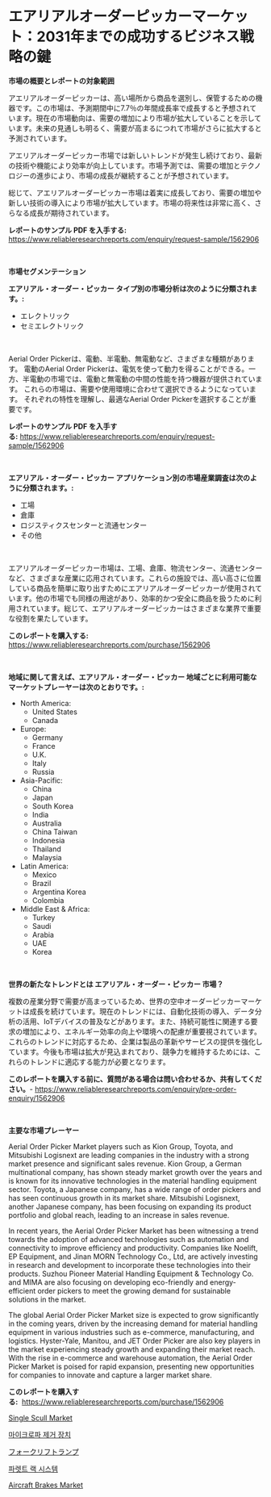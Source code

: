<p><h1>エアリアルオーダーピッカーマーケット：2031年までの成功するビジネス戦略の鍵</h1></p><p><strong>市場の概要とレポートの対象範囲</strong></p>
<p><p>アエリアルオーダーピッカーは、高い場所から商品を選別し、保管するための機器です。この市場は、予測期間中に7.7％の年間成長率で成長すると予想されています。現在の市場動向は、需要の増加により市場が拡大していることを示しています。未来の見通しも明るく、需要が高まるにつれて市場がさらに拡大すると予測されています。</p><p>アエリアルオーダーピッカー市場では新しいトレンドが発生し続けており、最新の技術や機能により効率が向上しています。市場予測では、需要の増加とテクノロジーの進歩により、市場の成長が継続することが予想されています。</p><p>総じて、アエリアルオーダーピッカー市場は着実に成長しており、需要の増加や新しい技術の導入により市場が拡大しています。市場の将来性は非常に高く、さらなる成長が期待されています。</p></p>
<p><strong>レポートのサンプル PDF を入手する:</strong> <a href="https://www.reliableresearchreports.com/enquiry/request-sample/1562906">https://www.reliableresearchreports.com/enquiry/request-sample/1562906</a></p>
<p>&nbsp;</p>
<p><strong>市場セグメンテーション</strong></p>
<p><strong>エアリアル・オーダー・ピッカー タイプ別の市場分析は次のように分類されます。:</strong></p>
<p><ul><li>エレクトリック</li><li>セミエレクトリック</li></ul></p>
<p>&nbsp;</p>
<p><p>Aerial Order Pickerは、電動、半電動、無電動など、さまざまな種類があります。 電動のAerial Order Pickerは、電気を使って動力を得ることができる。一方、半電動の市場では、電動と無電動の中間の性能を持つ機器が提供されています。 これらの市場は、需要や使用環境に合わせて選択できるようになっています。 それぞれの特性を理解し、最適なAerial Order Pickerを選択することが重要です。</p></p>
<p><strong>レポートのサンプル PDF を入手する:</strong>&nbsp;<a href="https://www.reliableresearchreports.com/enquiry/request-sample/1562906">https://www.reliableresearchreports.com/enquiry/request-sample/1562906</a></p>
<p>&nbsp;</p>
<p><strong> エアリアル・オーダー・ピッカー アプリケーション別の市場産業調査は次のように分類されます。:</strong></p>
<p><ul><li>工場</li><li>倉庫</li><li>ロジスティクスセンターと流通センター</li><li>その他</li></ul></p>
<p>&nbsp;</p>
<p><p>エアリアルオーダーピッカー市場は、工場、倉庫、物流センター、流通センターなど、さまざまな産業に応用されています。これらの施設では、高い高さに位置している商品を簡単に取り出すためにエアリアルオーダーピッカーが使用されています。他の市場でも同様の用途があり、効率的かつ安全に商品を扱うために利用されています。総じて、エアリアルオーダーピッカーはさまざまな業界で重要な役割を果たしています。</p></p>
<p><strong>このレポートを購入する:</strong>&nbsp; <a href="https://www.reliableresearchreports.com/purchase/1562906">https://www.reliableresearchreports.com/purchase/1562906</a></p>
<p>&nbsp;</p>
<p><strong>地域に関して言えば、エアリアル・オーダー・ピッカー 地域ごとに利用可能なマーケットプレーヤーは次のとおりです。:</strong></p>
<p><ul>
    <li>
        North America:
        <ul>
            <li>United States</li>
            <li>Canada</li>
        </ul>
    </li>
    <li>
        Europe:
        <ul>
            <li>Germany</li>
            <li>France</li>
            <li>U.K.</li>
            <li>Italy</li>
            <li>Russia</li>
        </ul>
    </li>
    <li>
        Asia-Pacific:
        <ul>
            <li>China</li>
            <li>Japan</li>
            <li>South Korea</li>
            <li>India</li>
            <li>Australia</li>
            <li>China Taiwan</li>
            <li>Indonesia</li>
            <li>Thailand</li>
            <li>Malaysia</li>
        </ul>
    </li>
    <li>
        Latin America:
        <ul>
            <li>Mexico</li>
            <li>Brazil</li>
            <li>Argentina Korea</li>
            <li>Colombia</li>
        </ul>
    </li>
    <li>
        Middle East & Africa:
        <ul>
            <li>Turkey</li>
            <li>Saudi</li>
            <li>Arabia</li>
            <li>UAE</li>
            <li>Korea</li>
        </ul>
    </li>
    </ul></p>
<p>&nbsp;</p>
<p><strong>世界の新たなトレンドとは エアリアル・オーダー・ピッカー 市場？</strong></p>
<p><p>複数の産業分野で需要が高まっているため、世界の空中オーダーピッカーマーケットは成長を続けています。現在のトレンドには、自動化技術の導入、データ分析の活用、IoTデバイスの普及などがあります。また、持続可能性に関連する要求の増加により、エネルギー効率の向上や環境への配慮が重要視されています。これらのトレンドに対応するため、企業は製品の革新やサービスの提供を強化しています。今後も市場は拡大が見込まれており、競争力を維持するためには、これらのトレンドに適応する能力が必要となります。</p></p>
<p><strong>このレポートを購入する前に、質問がある場合は問い合わせるか、共有してください。</strong>- <a href="https://www.reliableresearchreports.com/enquiry/pre-order-enquiry/1562906">https://www.reliableresearchreports.com/enquiry/pre-order-enquiry/1562906</a></p>
<p>&nbsp;</p>
<p><strong>主要な市場プレーヤー</strong></p>
<p><p>Aerial Order Picker Market players such as Kion Group, Toyota, and Mitsubishi Logisnext are leading companies in the industry with a strong market presence and significant sales revenue. Kion Group, a German multinational company, has shown steady market growth over the years and is known for its innovative technologies in the material handling equipment sector. Toyota, a Japanese company, has a wide range of order pickers and has seen continuous growth in its market share. Mitsubishi Logisnext, another Japanese company, has been focusing on expanding its product portfolio and global reach, leading to an increase in sales revenue.</p><p>In recent years, the Aerial Order Picker Market has been witnessing a trend towards the adoption of advanced technologies such as automation and connectivity to improve efficiency and productivity. Companies like Noelift, EP Equipment, and Jinan MORN Technology Co., Ltd, are actively investing in research and development to incorporate these technologies into their products. Suzhou Pioneer Material Handling Equipment & Technology Co. and MIMA are also focusing on developing eco-friendly and energy-efficient order pickers to meet the growing demand for sustainable solutions in the market.</p><p>The global Aerial Order Picker Market size is expected to grow significantly in the coming years, driven by the increasing demand for material handling equipment in various industries such as e-commerce, manufacturing, and logistics. Hyster-Yale, Manitou, and JET Order Picker are also key players in the market experiencing steady growth and expanding their market reach. With the rise in e-commerce and warehouse automation, the Aerial Order Picker Market is poised for rapid expansion, presenting new opportunities for companies to innovate and capture a larger market share.</p></p>
<p><strong>このレポートを購入する:</strong>&nbsp;&nbsp;<a href="https://www.reliableresearchreports.com/purchase/1562906">https://www.reliableresearchreports.com/purchase/1562906</a></p>
<p><p><a href="https://scarlet-rocket-c63.notion.site/Single-Scull-Market-with-the-goal-of-estimating-the-market-size-and-future-growth-potential-of-vario-9da7d055e0d64f56b9741b614a28cb2a">Single Scull Market</a></p><p><a href="https://github.com/vsap75a286l/Market-Research-Report-List-1/blob/main/58746704622.md">마이크로파 제거 장치</a></p><p><a href="https://github.com/joaejkdzgyljvo6/Market-Research-Report-List-1/blob/main/34746995049.md">フォークリフトランプ</a></p><p><a href="https://medium.com/@kellylyncyh543964/%ED%8C%94%EB%A0%88%ED%8A%B8-%EB%9E%99-%EC%8B%9C%EC%8A%A4%ED%85%9C-%EC%8B%9C%EC%9E%A5%EC%9D%80-%EC%8B%9C%EC%9E%A5-%EC%A0%90%EC%9C%A0%EC%9C%A8-%EC%8B%9C%EC%9E%A5-%EB%8F%99%ED%96%A5-%EB%B0%8F-%EC%8B%9C%EC%9E%A5-%EC%84%B1%EC%9E%A5%EC%97%90-%EB%8C%80%ED%95%9C-%EC%A0%95%EB%B3%B4%EB%A5%BC-%EC%A0%9C%EA%B3%B5%ED%95%A9%EB%8B%88%EB%8B%A4-96a5c45ab9b7">파렛트 랙 시스템</a></p><p><a href="https://view.publitas.com/reportprime-1/global-aircraft-brakes-market-by-types-applications-and-major-players-with-regional-growth-rate-analysis-and-development-situation-from-2024-to-2031/">Aircraft Brakes Market</a></p></p>